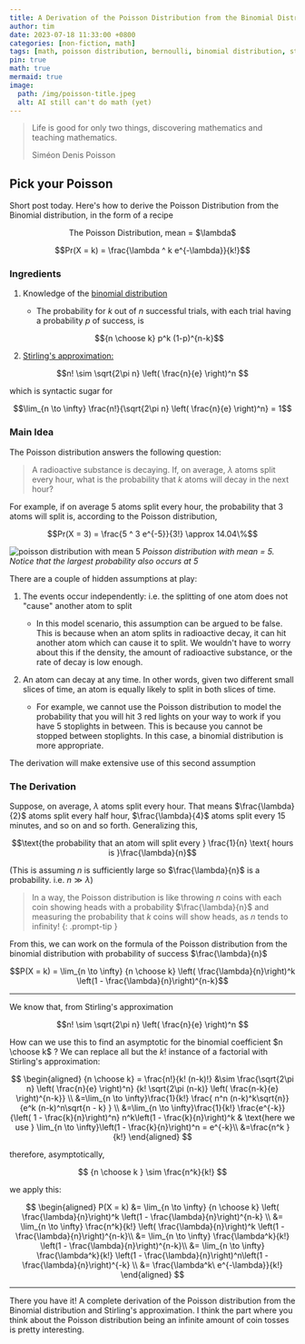 ```yaml
---
title: A Derivation of the Poisson Distribution from the Binomial Distribution
author: tim
date: 2023-07-18 11:33:00 +0800
categories: [non-fiction, math]
tags: [math, poisson distribution, bernoulli, binomial distribution, statistics ]
pin: true
math: true
mermaid: true
image:
  path: /img/poisson-title.jpeg
  alt: AI still can't do math (yet)
---
```


> Life is good for only two things, discovering mathematics and teaching
> mathematics.
>
> Siméon Denis Poisson


## Pick your Poisson 

Short post today. Here's how to derive the Poisson Distribution from the
Binomial distribution, in the form of a recipe

<center>The Poisson Distribution, mean = $\lambda$ </center>

$$Pr(X = k) =  \frac{\lambda ^ k  e^{-\lambda}}{k!}$$

### Ingredients

1. Knowledge of the [binomial distribution](https://en.wikipedia.org/wiki/Binomial_distribution) 
    * The probability for $k$ out of $n$ successful trials, with each trial having
      a probability $p$ of success, is 

    $${n \choose k} p^k (1-p)^{n-k}$$

2. [Stirling's approximation:](https://en.wikipedia.org/wiki/Stirling%27s_approximation)

$$n! \sim \sqrt{2\pi n} \left( \frac{n}{e} \right)^n $$

which is syntactic sugar for

$$\lim_{n \to \infty} \frac{n!}{\sqrt{2\pi n} \left( \frac{n}{e} \right)^n} = 1$$

### Main Idea

The Poisson distribution answers the following question:

> A radioactive substance is decaying. If, on average, $\lambda$ atoms split every hour,
> what is the probability that $k$ atoms will decay in the next hour?

For example, if on average $5$ atoms split every hour, the probability that $3$
atoms will split is, according to the Poisson distribution,


$$Pr(X = 3) =  \frac{5 ^ 3  e^{-5}}{3!} \approx 14.04\%$$
 
![poisson distribution with mean 5](/img/poisson-mean5.png)
_Poisson distribution with mean = 5. Notice that the largest probability also occurs at 5_

There are a couple of hidden assumptions at play:

1. The events occur independently: i.e. the splitting of one atom does not
   "cause" another atom to split
     - In this model scenario, this assumption can be argued to be false. This
       is because when an atom splits in radioactive decay, it can hit another
       atom which can cause it to split. We wouldn't have to worry about this if
       the density, the amount of radioactive substance, or the rate of decay is
       low enough.
       
2. An atom can decay at any time. In other words, given two different small slices of
   time, an atom is equally likely to split in both slices of time.
      - For example, we cannot use the Poisson distribution to model the
        probability that you will hit $3$ red lights on your way to work if you
        have $5$ stoplights in between. This is because you cannot be stopped
        between stoplights. In this case, a binomial distribution is more
        appropriate.
        
The derivation will make extensive use of this second assumption

### The Derivation

Suppose, on average, $\lambda$ atoms split every hour. That means
$\frac{\lambda}{2}$ atoms split every half hour, $\frac{\lambda}{4}$ atoms split
every $15$ minutes, and so on and so forth. Generalizing this, 

$$\text{the probability that an atom will split every } \frac{1}{n} \text{ hours is }\frac{\lambda}{n}$$

(This is assuming $n$ is sufficiently large so $\frac{\lambda}{n}$ is a
probability. i.e. $n \gg \lambda$)

> In a way, the Poisson distribution is like throwing $n$ coins with each coin
> showing heads with a probability $\frac{\lambda}{n}$ and measuring the
> probability that $k$ coins will show heads, as $n$ tends to infinity!
{: .prompt-tip }

From this, we can work on the formula of the Poisson distribution from the
binomial distribution with probability of success $\frac{\lambda}{n}$

$$P(X = k) = \lim_{n \to \infty} {n \choose k} \left( \frac{\lambda}{n}\right)^k
\left(1 - \frac{\lambda}{n}\right)^{n-k}$$

--- 

We know that, from Stirling's approximation

$$n! \sim \sqrt{2\pi n} \left( \frac{n}{e} \right)^n $$

How can we use this to find an asymptotic for the binomial coefficient $n
\choose k$ ? We can replace all but the $k!$ instance of a factorial with
Stirling's approximation:

$$
\begin{aligned}
{n \choose k} = \frac{n!}{k! (n-k)!} &\sim
\frac{\sqrt{2\pi n} \left( \frac{n}{e} \right)^n}
{k! \sqrt{2\pi (n-k)} \left( \frac{n-k}{e} \right)^{n-k}} \\
&=\lim_{n \to \infty}\frac{1}{k!} \frac{ n^n (n-k)^k\sqrt{n}}{e^k (n-k)^n\sqrt{n - k} } \\
&=\lim_{n \to \infty}\frac{1}{k!} \frac{e^{-k}}{\left( 1 - \frac{k}{n}\right)^n}
n^k\left(1 - \frac{k}{n}\right)^k & \text{here we use } \lim_{n \to \infty}\left(1 -
\frac{k}{n}\right)^n = e^{-k}\\
&=\frac{n^k }{k!}
\end{aligned}
$$

therefore, asymptotically,

$$
{n \choose k } \sim \frac{n^k}{k!} 
$$

we apply this:

$$
\begin{aligned}
P(X = k) &= \lim_{n \to \infty} {n \choose k} \left( \frac{\lambda}{n}\right)^k
\left(1 - \frac{\lambda}{n}\right)^{n-k} \\
&= \lim_{n \to \infty} \frac{n^k}{k!} \left( \frac{\lambda}{n}\right)^k
\left(1 - \frac{\lambda}{n}\right)^{n-k}\\
&= \lim_{n \to \infty} \frac{\lambda^k}{k!} \left(1 - \frac{\lambda}{n}\right)^{n-k}\\
&= \lim_{n \to \infty} \frac{\lambda^k}{k!} \left(1 -
\frac{\lambda}{n}\right)^n\left(1 - \frac{\lambda}{n}\right)^{-k} \\
&=  \frac{\lambda^k\ e^{-\lambda}}{k!}
\end{aligned}
$$

--- 

There you have it! A complete derivation of the Poisson distribution from the
Binomial distribution and Stirling's approximation. I think the part where you
think about the Poisson distribution being an infinite amount of coin tosses is
pretty interesting.
